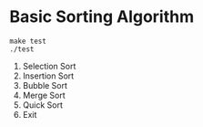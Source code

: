 # Basic Sorting Algorithm

```
make test
./test
```

1. Selection Sort
2. Insertion Sort
3. Bubble Sort
4. Merge Sort
5. Quick Sort
6. Exit

